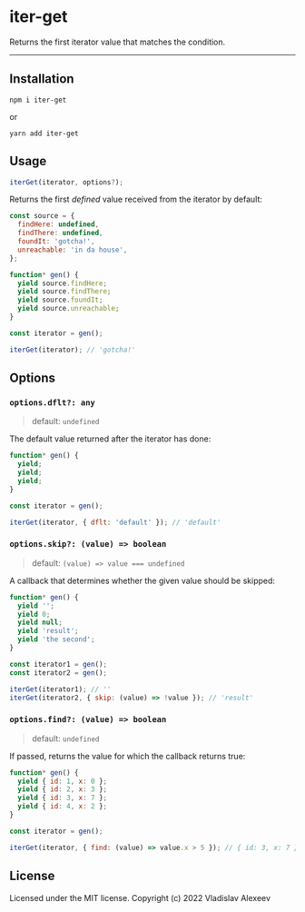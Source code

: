 # iter-get

Returns the first iterator value that matches the condition.

---

## Installation

```
npm i iter-get
```

or

```
yarn add iter-get
```

## Usage

```javascript
iterGet(iterator, options?);
```

Returns the first _defined_ value received from the iterator by default:

```javascript
const source = {
  findHere: undefined,
  findThere: undefined,
  foundIt: 'gotcha!',
  unreachable: 'in da house',
};

function* gen() {
  yield source.findHere;
  yield source.findThere;
  yield source.foundIt;
  yield source.unreachable;
}

const iterator = gen();

iterGet(iterator); // 'gotcha!'
```

## Options

### `options.dflt?: any`

> default: `undefined`

The default value returned after the iterator has done:

```javascript
function* gen() {
  yield;
  yield;
  yield;
}

const iterator = gen();

iterGet(iterator, { dflt: 'default' }); // 'default'
```

### `options.skip?: (value) => boolean`

> default: `(value) => value === undefined`

A callback that determines whether the given value should be skipped:

```javascript
function* gen() {
  yield '';
  yield 0;
  yield null;
  yield 'result';
  yield 'the second';
}

const iterator1 = gen();
const iterator2 = gen();

iterGet(iterator1); // ''
iterGet(iterator2, { skip: (value) => !value }); // 'result'
```

### `options.find?: (value) => boolean`

> default: `undefined`

If passed, returns the value for which the callback returns true:

```javascript
function* gen() {
  yield { id: 1, x: 0 };
  yield { id: 2, x: 3 };
  yield { id: 3, x: 7 };
  yield { id: 4, x: 2 };
}

const iterator = gen();

iterGet(iterator, { find: (value) => value.x > 5 }); // { id: 3, x: 7 }
```

## License

Licensed under the MIT license. Copyright (c) 2022 Vladislav Alexeev
